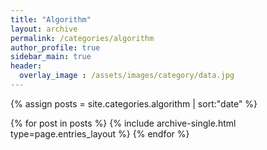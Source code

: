 ```yaml
---
title: "Algorithm"
layout: archive
permalink: /categories/algorithm
author_profile: true
sidebar_main: true
header:
  overlay_image : /assets/images/category/data.jpg
---
```


{% assign posts = site.categories.algorithm | sort:"date" %}

{% for post in posts %}
  {% include archive-single.html type=page.entries_layout %}
{% endfor %}

